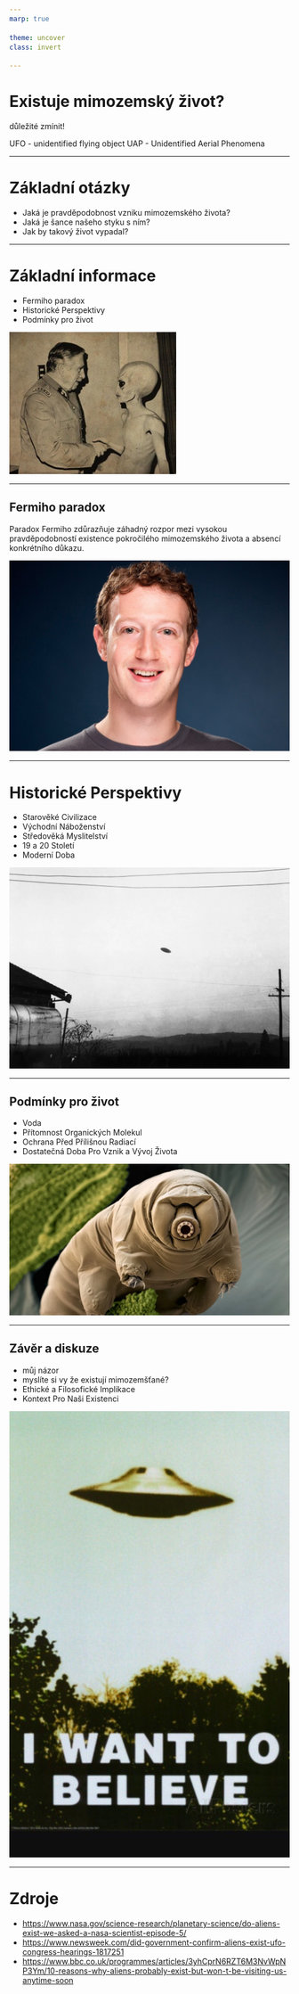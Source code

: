 ```yaml
---
marp: true

theme: uncover
class: invert

---
```


# **Existuje mimozemský život?**

důležité zmínit!

UFO - unidentified flying object
UAP - Unidentified Aerial Phenomena

---

# Základní otázky

* Jaká je pravděpodobnost vzniku mimozemského života?
* Jaká je šance našeho styku s ním?
* Jak by takový život vypadal?

---
# Základní informace

* Fermiho paradox
* Historické Perspektivy
* Podmínky pro život

![bg right](AlienProof.jpg)

---

## Fermiho paradox

Paradox Fermiho zdůrazňuje záhadný rozpor mezi vysokou pravděpodobností existence pokročilého mimozemského života a absencí konkrétního důkazu.

![bg right](zuck.jpg)

---

# Historické Perspektivy

* Starověké Civilizace
* Východní Náboženství
* Středověká Myslitelství
* 19 a 20 Století
* Moderní Doba

![bg right](ufo.webp)

---

## Podmínky pro život

* Voda
* Přítomnost Organických Molekul
* Ochrana Před Přílišnou Radiací
* Dostatečná Doba Pro Vznik a Vývoj Života

![bg right](zelvuska.webp)

---

## Závěr a diskuze

* můj názor
* myslíte si vy že existují mimozemšťané?
* Ethické a Filosofické Implikace
* Kontext Pro Naši Existenci

![bg right](IWantToBelieve.jpg)

---

# Zdroje

- https://www.nasa.gov/science-research/planetary-science/do-aliens-exist-we-asked-a-nasa-scientist-episode-5/
- https://www.newsweek.com/did-government-confirm-aliens-exist-ufo-congress-hearings-1817251
- https://www.bbc.co.uk/programmes/articles/3yhCprN6RZT6M3NvWpNP3Ym/10-reasons-why-aliens-probably-exist-but-won-t-be-visiting-us-anytime-soon